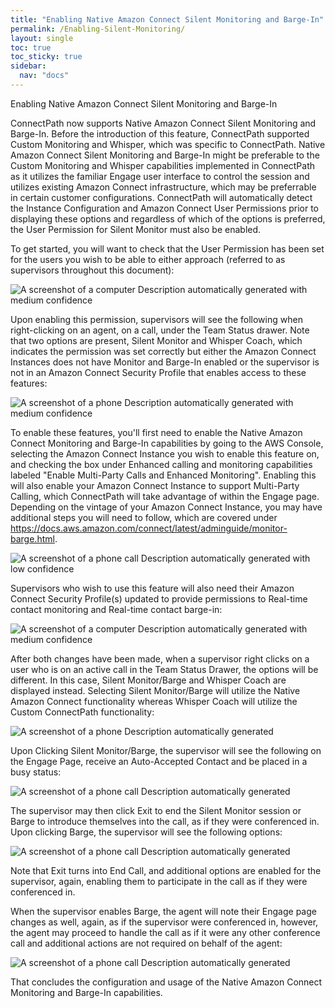 ```yaml
---
title: "Enabling Native Amazon Connect Silent Monitoring and Barge-In"
permalink: /Enabling-Silent-Monitoring/
layout: single
toc: true
toc_sticky: true
sidebar: 
  nav: "docs"
---
```


Enabling Native Amazon Connect Silent Monitoring and Barge-In

ConnectPath now supports Native Amazon Connect Silent Monitoring and
Barge-In. Before the introduction of this feature, ConnectPath supported
Custom Monitoring and Whisper, which was specific to ConnectPath. Native
Amazon Connect Silent Monitoring and Barge-In might be preferable to the
Custom Monitoring and Whisper capabilities implemented in ConnectPath as
it utilizes the familiar Engage user interface to control the session
and utilizes existing Amazon Connect infrastructure, which may be
preferrable in certain customer configurations. ConnectPath will
automatically detect the Instance Configuration and Amazon Connect User
Permissions prior to displaying these options and regardless of which of
the options is preferred, the User Permission for Silent Monitor must
also be enabled.

To get started, you will want to check that the User Permission has been
set for the users you wish to be able to either approach (referred to as
supervisors throughout this document):

![A screenshot of a computer Description automatically generated with
medium
confidence](./Enabling-Silent-Monitoring/media/image1.png)

Upon enabling this permission, supervisors will see the following when
right-clicking on an agent, on a call, under the Team Status drawer.
Note that two options are present, Silent Monitor and Whisper Coach,
which indicates the permission was set correctly but either the Amazon
Connect Instances does not have Monitor and Barge-In enabled or the
supervisor is not in an Amazon Connect Security Profile that enables
access to these features:

![A screenshot of a phone Description automatically generated with
medium
confidence](./Enabling-Silent-Monitoring/media/image2.png)

To enable these features, you'll first need to enable the Native Amazon
Connect Monitoring and Barge-In capabilities by going to the AWS
Console, selecting the Amazon Connect Instance you wish to enable this
feature on, and checking the box under Enhanced calling and monitoring
capabilities labeled "Enable Multi-Party Calls and Enhanced Monitoring".
Enabling this will also enable your Amazon Connect Instance to support
Multi-Party Calling, which ConnectPath will take advantage of within the
Engage page. Depending on the vintage of your Amazon Connect Instance,
you may have additional steps you will need to follow, which are covered
under
<https://docs.aws.amazon.com/connect/latest/adminguide/monitor-barge.html>.

![A screenshot of a phone call Description automatically generated with
low
confidence](./Enabling-Silent-Monitoring/media/image3.png)

Supervisors who wish to use this feature will also need their Amazon
Connect Security Profile(s) updated to provide permissions to Real-time
contact monitoring and Real-time contact barge-in:

![A screenshot of a computer Description automatically generated with
medium
confidence](./Enabling-Silent-Monitoring/media/image4.png)

After both changes have been made, when a supervisor right clicks on a
user who is on an active call in the Team Status Drawer, the options
will be different. In this case, Silent Monitor/Barge and Whisper Coach
are displayed instead. Selecting Silent Monitor/Barge will utilize the
Native Amazon Connect functionality whereas Whisper Coach will utilize
the Custom ConnectPath functionality:

![A screenshot of a phone Description automatically
generated](./Enabling-Silent-Monitoring/media/image5.png)

Upon Clicking Silent Monitor/Barge, the supervisor will see the
following on the Engage Page, receive an Auto-Accepted Contact and be
placed in a busy status:

![A screenshot of a phone call Description automatically
generated](./Enabling-Silent-Monitoring/media/image6.png)

The supervisor may then click Exit to end the Silent Monitor session or
Barge to introduce themselves into the call, as if they were conferenced
in. Upon clicking Barge, the supervisor will see the following options:

![A screenshot of a phone call Description automatically
generated](./Enabling-Silent-Monitoring/media/image7.png)

Note that Exit turns into End Call, and additional options are enabled
for the supervisor, again, enabling them to participate in the call as
if they were conferenced in.

When the supervisor enables Barge, the agent will note their Engage page
changes as well, again, as if the supervisor were conferenced in,
however, the agent may proceed to handle the call as if it were any
other conference call and additional actions are not required on behalf
of the agent:

![A screenshot of a phone call Description automatically
generated](./Enabling-Silent-Monitoring/media/image8.png)

That concludes the configuration and usage of the Native Amazon Connect
Monitoring and Barge-In capabilities.

